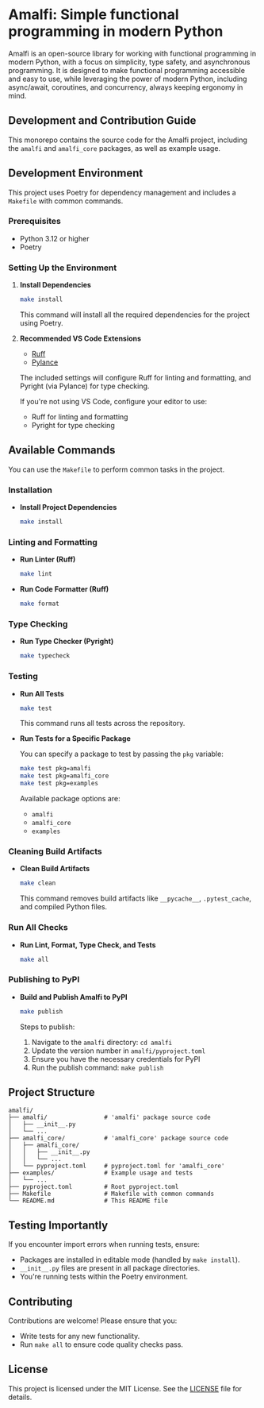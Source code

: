 # Amalfi: Simple functional programming in modern Python

Amalfi is an open-source library for working with functional programming in modern Python, with a focus on simplicity, type safety, and asynchronous programming. It is designed to make functional programming accessible and easy to use, while leveraging the power of modern Python, including async/await, coroutines, and concurrency, always keeping ergonomy in mind.


## Development and Contribution Guide

This monorepo contains the source code for the Amalfi project, including the `amalfi` and `amalfi_core` packages, as well as example usage.

## Development Environment

This project uses Poetry for dependency management and includes a `Makefile` with common commands.

### Prerequisites

- Python 3.12 or higher
- Poetry

### Setting Up the Environment

1. **Install Dependencies**

   ```bash
   make install
   ```

   This command will install all the required dependencies for the project using Poetry.

2. **Recommended VS Code Extensions**

   - [Ruff](https://marketplace.visualstudio.com/items?itemName=charliermarsh.ruff)
   - [Pylance](https://marketplace.visualstudio.com/items?itemName=ms-python.vscode-pylance)

   The included settings will configure Ruff for linting and formatting, and Pyright (via Pylance) for type checking.

   If you're not using VS Code, configure your editor to use:

   - Ruff for linting and formatting
   - Pyright for type checking

## Available Commands

You can use the `Makefile` to perform common tasks in the project.

### Installation

- **Install Project Dependencies**

  ```bash
  make install
  ```

### Linting and Formatting

- **Run Linter (Ruff)**

  ```bash
  make lint
  ```

- **Run Code Formatter (Ruff)**

  ```bash
  make format
  ```

### Type Checking

- **Run Type Checker (Pyright)**

  ```bash
  make typecheck
  ```

### Testing

- **Run All Tests**

  ```bash
  make test
  ```

  This command runs all tests across the repository.

- **Run Tests for a Specific Package**

  You can specify a package to test by passing the `pkg` variable:

  ```bash
  make test pkg=amalfi
  make test pkg=amalfi_core
  make test pkg=examples
  ```

  Available package options are:

  - `amalfi`
  - `amalfi_core`
  - `examples`

### Cleaning Build Artifacts

- **Clean Build Artifacts**

  ```bash
  make clean
  ```

  This command removes build artifacts like `__pycache__`, `.pytest_cache`, and compiled Python files.

### Run All Checks

- **Run Lint, Format, Type Check, and Tests**

  ```bash
  make all
  ```

### Publishing to PyPI

- **Build and Publish Amalfi to PyPI**

  ```bash
  make publish
  ```

  Steps to publish:

  1. Navigate to the `amalfi` directory: `cd amalfi`
  2. Update the version number in `amalfi/pyproject.toml`
  3. Ensure you have the necessary credentials for PyPI
  4. Run the publish command: `make publish`

## Project Structure

```
amalfi/
├── amalfi/                # 'amalfi' package source code
│   ├── __init__.py
│   └── ...
├── amalfi_core/           # 'amalfi_core' package source code
│   ├── amalfi_core/
│   │   ├── __init__.py
│   │   └── ...
│   └── pyproject.toml     # pyproject.toml for 'amalfi_core'
├── examples/              # Example usage and tests
│   └── ...
├── pyproject.toml         # Root pyproject.toml
├── Makefile               # Makefile with common commands
└── README.md              # This README file
```

## Testing Importantly

If you encounter import errors when running tests, ensure:

- Packages are installed in editable mode (handled by `make install`).
- `__init__.py` files are present in all package directories.
- You're running tests within the Poetry environment.

## Contributing

Contributions are welcome! Please ensure that you:

- Write tests for any new functionality.
- Run `make all` to ensure code quality checks pass.

## License

This project is licensed under the MIT License. See the [LICENSE](LICENSE) file for details.


